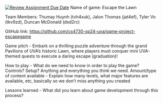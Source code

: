[![Review Assignment Due Date](https://classroom.github.com/assets/deadline-readme-button-24ddc0f5d75046c5622901739e7c5dd533143b0c8e959d652212380cedb1ea36.svg)](https://classroom.github.com/a/Mv6l8mWK)
Name of game: Escape the Lawn

Team Members: Thumay Huynh (tvh4xuk), Jalon Thomas (jat4ef), Tyler Vo (tkv9zd), Duncan McDonald (dxd2rc)

GitHub link: https://github.com/cs4730-sp24-uva/game-project-escapegame

Game pitch - Embark on a thrilling puzzle adventure through the grand Pavilions of UVA’s historic Lawn, where players must conquer mini UVA-themed quests to execute a daring escape (graduation)!

How to play - What do we need to know in order to play the game? Controls? Setup? Anything and everything you think we need.
Amount/type of content available - Explain how many levels, what major features are available, etc, basically so we don’t miss anything you created

Lessons learned - What did you learn about game development through this process?

